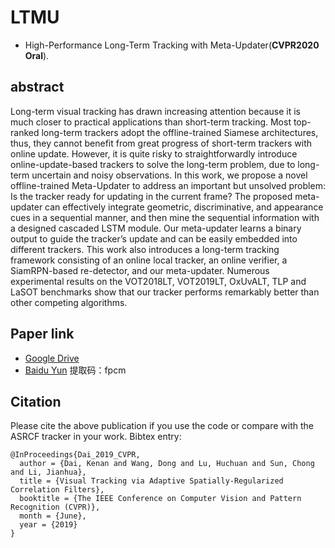# LTMU
- High-Performance Long-Term Tracking with Meta-Updater(**CVPR2020 Oral**).

## abstract

   Long-term visual tracking has drawn increasing attention because it is much closer to practical applications
than short-term tracking. Most top-ranked long-term trackers adopt the offline-trained Siamese architectures, thus,
they cannot benefit from great progress of short-term trackers with online update. However, it is quite risky to straightforwardly introduce online-update-based trackers to
solve the long-term problem, due to long-term uncertain
and noisy observations. In this work, we propose a novel offline-trained Meta-Updater to address an important but unsolved problem: Is the tracker ready for updating
in the current frame? The proposed meta-updater can effectively integrate geometric, discriminative, and appearance cues in a sequential manner, and then mine the sequential information with a designed cascaded LSTM module. Our meta-updater learns a binary output to guide the
tracker’s update and can be easily embedded into different trackers. This work also introduces a long-term tracking framework consisting of an online local tracker, an online verifier, a SiamRPN-based re-detector, and our meta-updater. Numerous experimental results on the VOT2018LT,
VOT2019LT, OxUvALT, TLP and LaSOT benchmarks show
that our tracker performs remarkably better than other competing algorithms.

## Paper link
- [Google Drive](https://drive.google.com/open?id=1yt9dTifaS_CjzRW6GvdQ2yvA-KC50z7G)
- [Baidu Yun](https://pan.baidu.com/s/1V0_5522WJmWJ94bU97qPRg)   提取码：fpcm
## Citation
Please cite the above publication if you use the code or compare with the ASRCF tracker in your work. Bibtex entry:
```
@InProceedings{Dai_2019_CVPR,  
  author = {Dai, Kenan and Wang, Dong and Lu, Huchuan and Sun, Chong and Li, Jianhua},  
  title = {Visual Tracking via Adaptive Spatially-Regularized Correlation Filters},  	
  booktitle = {The IEEE Conference on Computer Vision and Pattern Recognition (CVPR)},  	
  month = {June},  
  year = {2019}  
}  
``` 
